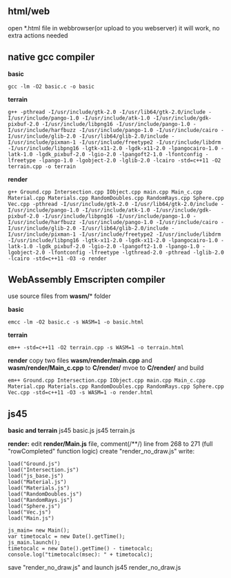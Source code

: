 html/web
--------------------

open *.html file in webbrowser(or upload to you webserver) it will work, no extra actions needed

native gcc compiler
--------------------

**basic**
```
gcc -lm -O2 basic.c -o basic
```
**terrain**
```
g++ -pthread -I/usr/include/gtk-2.0 -I/usr/lib64/gtk-2.0/include -I/usr/include/pango-1.0 -I/usr/include/atk-1.0 -I/usr/include/gdk-pixbuf-2.0 -I/usr/include/libpng16 -I/usr/include/pango-1.0 -I/usr/include/harfbuzz -I/usr/include/pango-1.0 -I/usr/include/cairo -I/usr/include/glib-2.0 -I/usr/lib64/glib-2.0/include -I/usr/include/pixman-1 -I/usr/include/freetype2 -I/usr/include/libdrm -I/usr/include/libpng16 -lgtk-x11-2.0 -lgdk-x11-2.0 -lpangocairo-1.0 -latk-1.0 -lgdk_pixbuf-2.0 -lgio-2.0 -lpangoft2-1.0 -lfontconfig -lfreetype -lpango-1.0 -lgobject-2.0 -lglib-2.0 -lcairo -std=c++11 -O2 terrain.cpp -o terrain
```
**render**
```
g++ Ground.cpp Intersection.cpp IObject.cpp main.cpp Main_c.cpp Material.cpp Materials.cpp RandomDoubles.cpp RandomRays.cpp Sphere.cpp Vec.cpp -pthread -I/usr/include/gtk-2.0 -I/usr/lib64/gtk-2.0/include -I/usr/include/pango-1.0 -I/usr/include/atk-1.0 -I/usr/include/gdk-pixbuf-2.0 -I/usr/include/libpng16 -I/usr/include/pango-1.0 -I/usr/include/harfbuzz -I/usr/include/pango-1.0 -I/usr/include/cairo -I/usr/include/glib-2.0 -I/usr/lib64/glib-2.0/include -I/usr/include/pixman-1 -I/usr/include/freetype2 -I/usr/include/libdrm -I/usr/include/libpng16 -lgtk-x11-2.0 -lgdk-x11-2.0 -lpangocairo-1.0 -latk-1.0 -lgdk_pixbuf-2.0 -lgio-2.0 -lpangoft2-1.0 -lpango-1.0 -lgobject-2.0 -lfontconfig -lfreetype -lgthread-2.0 -pthread -lglib-2.0 -lcairo -std=c++11 -O3 -o render
```
WebAssembly Emscripten compiler
--------------------

use source files from **wasm/*** folder

**basic**
```
emcc -lm -O2 basic.c -s WASM=1 -o basic.html
```
**terrain**
```
em++ -std=c++11 -O2 terrain.cpp -s WASM=1 -o terrain.html
```
**render**
copy two files **wasm/render/main.cpp** and **wasm/render/Main_c.cpp** to **C/render/**
mvoe to **C/render/** and build
```
em++ Ground.cpp Intersection.cpp IObject.cpp main.cpp Main_c.cpp Material.cpp Materials.cpp RandomDoubles.cpp RandomRays.cpp Sphere.cpp Vec.cpp -std=c++11 -O3 -s WASM=1 -o render.html
```

js45 
--------------------

**basic and terrain**
js45 basic.js
js45 terrain.js



**render:**
edit **render/Main.js** file, comment(/**/) line from 268 to 271 (full "rowCompleted" function logic)
create "render_no_draw.js"
write:
```
load("Ground.js")
load("Intersection.js")
load("js_base.js")
load("Material.js")
load("Materials.js")
load("RandomDoubles.js")
load("RandomRays.js")
load("Sphere.js")
load("Vec.js")
load("Main.js")

js_main= new Main();
var timetocalc = new Date().getTime();
js_main.launch();
timetocalc = new Date().getTime() - timetocalc;
console.log("timetocalc(msec): " + timetocalc);
```
save "render_no_draw.js" and launch
js45 render_no_draw.js
